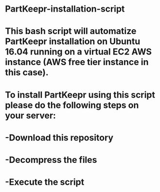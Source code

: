 # PartKeepr-installation-script
# This bash script will automatize PartKeepr installation on Ubuntu 16.04 running on a virtual EC2 AWS instance (AWS free tier instance in this case).
# To install PartKeepr using this script please do the following steps on your server:
# -Download this repository
# -Decompress the files
# -Execute the script
